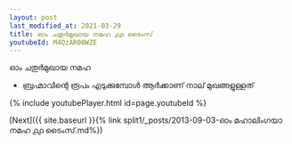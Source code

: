 ```yaml
---
layout: post
last_modified_at: 2021-03-29
title: ഓം ചതുർമുഖായ നമഹ ൧൧ ടൈംസ്
youtubeId: M4QzAR00WZE
---
```

 
 
 ഓം ചതുർമുഖായ നമഹ 
 
 -  ബ്രഹ്മാവിന്റെ രൂപം എടുക്കുമ്പോൾ ആർക്കാണ് നാല് മുഖങ്ങളുള്ളത് 
 
  
 
  
 
 
 
 
 
 


{% include youtubePlayer.html id=page.youtubeId %}
 
[Next]({{ site.baseurl }}{% link  split1/_posts/2013-09-03-ഓം മഹാലിംഗയാ നമഹ ൧൧ ടൈംസ്.md%})
 
